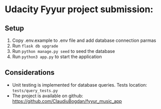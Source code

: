 # Udacity Fyyur project submission:
## Setup
1. Copy .env.example to .env file and add database connection parmas
2. Run `flask db upgrade`
3. Run `python manage.py seed` to seed the database
4. Run `python3 app.py` to start the application

## Considerations
* Unit testing is implemented for database queries. 
Tests location: `tests/query_tests.py`
* The project is available on github: https://github.com/ClaudiuBogdan/fyyur_music_app